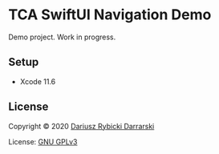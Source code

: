 # TCA SwiftUI Navigation Demo

Demo project. Work in progress.

## Setup

- Xcode 11.6

## License

Copyright © 2020 [Dariusz Rybicki Darrarski](http://www.darrarski.pl)

License: [GNU GPLv3](LICENSE)
